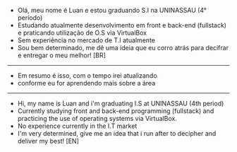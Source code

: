 - Olá, meu nome é Luan e estou graduando S.I na UNINASSAU (4° período)
- Estudando atualmente desenvolvimento em front e back-end (fullstack)
e praticando utilização de O.S via VirtualBox
- Sem experiência no mercado de T.I atualmente
- Sou bem determinado, me dê uma ideia que eu corro atrás para decifrar
e entregar o meu melhor! [BR]
- -----------------------
- Em resumo é isso, com o tempo irei atualizando
- conforme eu for aprendendo mais sobre a área
- -----------------------
- Hi, my name is Luan and i'm graduating I.S at UNINASSAU (4th period)
- Currently studying front and back-end programming (fullstack)
and practicing the use of operating systems via VirtualBox.
- No experience currently in the I.T market
- I'm very determined, give me an idea that i run after to decipher
and deliver my best! [EN]
